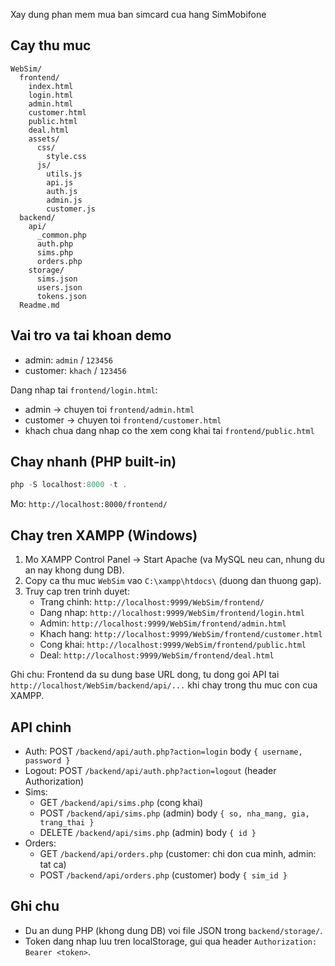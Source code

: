 Xay dung phan mem mua ban simcard cua hang SimMobifone

## Cay thu muc
```
WebSim/
  frontend/
    index.html
    login.html
    admin.html
    customer.html
    public.html
    deal.html
    assets/
      css/
        style.css
      js/
        utils.js
        api.js
        auth.js
        admin.js
        customer.js
  backend/
    api/
      _common.php
      auth.php
      sims.php
      orders.php
    storage/
      sims.json
      users.json
      tokens.json
  Readme.md
```

## Vai tro va tai khoan demo
- admin: `admin` / `123456`
- customer: `khach` / `123456`

Dang nhap tai `frontend/login.html`:
- admin → chuyen toi `frontend/admin.html`
- customer → chuyen toi `frontend/customer.html`
- khach chua dang nhap co the xem cong khai tai `frontend/public.html`

## Chay nhanh (PHP built-in)
```powershell
php -S localhost:8000 -t .
```
Mo: `http://localhost:8000/frontend/`

## Chay tren XAMPP (Windows)
1. Mo XAMPP Control Panel → Start Apache (va MySQL neu can, nhung du an nay khong dung DB).
2. Copy ca thu muc `WebSim` vao `C:\xampp\htdocs\` (duong dan thuong gap).
3. Truy cap tren trinh duyet:
   - Trang chinh: `http://localhost:9999/WebSim/frontend/`
   - Dang nhap: `http://localhost:9999/WebSim/frontend/login.html`
   - Admin: `http://localhost:9999/WebSim/frontend/admin.html`
   - Khach hang: `http://localhost:9999/WebSim/frontend/customer.html`
   - Cong khai: `http://localhost:9999/WebSim/frontend/public.html`
   - Deal: `http://localhost:9999/WebSim/frontend/deal.html`

Ghi chu: Frontend da su dung base URL dong, tu dong goi API tai `http://localhost/WebSim/backend/api/...` khi chay trong thu muc con cua XAMPP.

## API chinh
- Auth: POST `/backend/api/auth.php?action=login` body `{ username, password }`
- Logout: POST `/backend/api/auth.php?action=logout` (header Authorization)
- Sims:
  - GET `/backend/api/sims.php` (cong khai)
  - POST `/backend/api/sims.php` (admin) body `{ so, nha_mang, gia, trang_thai }`
  - DELETE `/backend/api/sims.php` (admin) body `{ id }`
- Orders:
  - GET `/backend/api/orders.php` (customer: chi don cua minh, admin: tat ca)
  - POST `/backend/api/orders.php` (customer) body `{ sim_id }`

## Ghi chu
- Du an dung PHP (khong dung DB) voi file JSON trong `backend/storage/`.
- Token dang nhap luu tren localStorage, gui qua header `Authorization: Bearer <token>`.
